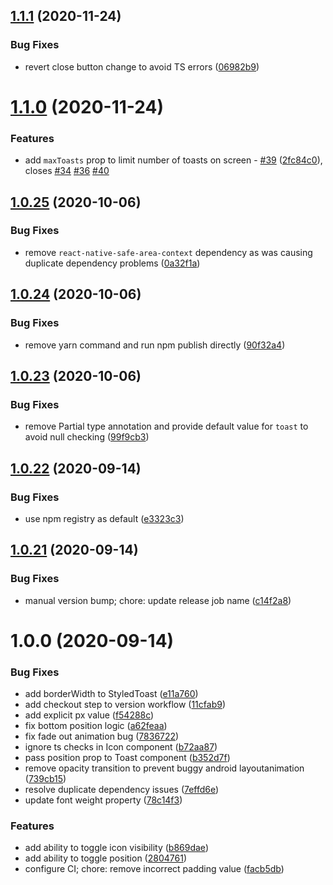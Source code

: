 ## [1.1.1](https://github.com/jeanverster/react-native-styled-toast/compare/v1.1.0...v1.1.1) (2020-11-24)


### Bug Fixes

* revert close button change to avoid TS errors ([06982b9](https://github.com/jeanverster/react-native-styled-toast/commit/06982b9df08621a387de5910a5d847d62375f475))

# [1.1.0](https://github.com/jeanverster/react-native-styled-toast/compare/v1.0.25...v1.1.0) (2020-11-24)


### Features

* add `maxToasts` prop to limit number of toasts on screen - [#39](https://github.com/jeanverster/react-native-styled-toast/issues/39) ([2fc84c0](https://github.com/jeanverster/react-native-styled-toast/commit/2fc84c0b7f372f57c06c3d280485461e397f407b)), closes [#34](https://github.com/jeanverster/react-native-styled-toast/issues/34) [#36](https://github.com/jeanverster/react-native-styled-toast/issues/36) [#40](https://github.com/jeanverster/react-native-styled-toast/issues/40)

## [1.0.25](https://github.com/jeanverster/react-native-styled-toast/compare/v1.0.24...v1.0.25) (2020-10-06)


### Bug Fixes

* remove `react-native-safe-area-context` dependency as was causing duplicate dependency problems ([0a32f1a](https://github.com/jeanverster/react-native-styled-toast/commit/0a32f1a46286200ecfce2490ac15c0299b46cee8))

## [1.0.24](https://github.com/jeanverster/react-native-styled-toast/compare/v1.0.23...v1.0.24) (2020-10-06)


### Bug Fixes

* remove yarn command and run npm publish directly ([90f32a4](https://github.com/jeanverster/react-native-styled-toast/commit/90f32a44c4a7c5ec6cd25fe5b06003994fcc0242))

## [1.0.23](https://github.com/jeanverster/react-native-styled-toast/compare/v1.0.22...v1.0.23) (2020-10-06)


### Bug Fixes

* remove Partial type annotation and provide default value for `toast` to avoid null checking ([99f9cb3](https://github.com/jeanverster/react-native-styled-toast/commit/99f9cb33a7c67665ec1da1b1818dc90f01138aeb))

## [1.0.22](https://github.com/jeanverster/react-native-styled-toast/compare/v1.0.21...v1.0.22) (2020-09-14)


### Bug Fixes

* use npm registry as default ([e3323c3](https://github.com/jeanverster/react-native-styled-toast/commit/e3323c38cb381ad772e69bedf8ed0aeb6ee30063))

## [1.0.21](https://github.com/jeanverster/react-native-styled-toast/compare/v1.0.20...v1.0.21) (2020-09-14)


### Bug Fixes

* manual version bump; chore: update release job name ([c14f2a8](https://github.com/jeanverster/react-native-styled-toast/commit/c14f2a8bbe49307ed690d822b189effb126f4f72))

# 1.0.0 (2020-09-14)


### Bug Fixes

* add borderWidth to StyledToast ([e11a760](https://github.com/jeanverster/react-native-styled-toast/commit/e11a7607e884bbb1eea8da6964ba96383277012d))
* add checkout step to version workflow ([11cfab9](https://github.com/jeanverster/react-native-styled-toast/commit/11cfab9c7fce78876d75e2952e64934a9e29cf11))
* add explicit px value ([f54288c](https://github.com/jeanverster/react-native-styled-toast/commit/f54288cff3ae9a68356992280ba68f9fc4d8974d))
* fix bottom position logic ([a62feaa](https://github.com/jeanverster/react-native-styled-toast/commit/a62feaa76d0ee373c00a90705eef3bbe02ca7d9b))
* fix fade out animation bug ([7836722](https://github.com/jeanverster/react-native-styled-toast/commit/78367225445faaed7785c296aa367a87014fb84c))
* ignore ts checks in Icon component ([b72aa87](https://github.com/jeanverster/react-native-styled-toast/commit/b72aa87d83c9929c8d3b0096b03485040a28b37f))
* pass position prop to Toast component ([b352d7f](https://github.com/jeanverster/react-native-styled-toast/commit/b352d7fa8e6ca246788d46d6062f4c319e8f08cf))
* remove opacity transition to prevent buggy android layoutanimation ([739cb15](https://github.com/jeanverster/react-native-styled-toast/commit/739cb1546ab1394eee355c61351ea5be3a64ad49))
* resolve duplicate dependency issues ([7effd6e](https://github.com/jeanverster/react-native-styled-toast/commit/7effd6eb5bc2a6abe2860ff314fc54e1ad572841))
* update font weight property ([78c14f3](https://github.com/jeanverster/react-native-styled-toast/commit/78c14f3f8049980908644f5661a43a178fb059dc))


### Features

* add ability to toggle icon visibility ([b869dae](https://github.com/jeanverster/react-native-styled-toast/commit/b869dae9bd8003fd83ae5be90ed06111cbc2ce9d))
* add ability to toggle position ([2804761](https://github.com/jeanverster/react-native-styled-toast/commit/28047611ee053ca2d1fe47a2a5629fd5ce887e31))
* configure CI; chore: remove incorrect padding value ([facb5db](https://github.com/jeanverster/react-native-styled-toast/commit/facb5db09b74d2fb2d0665cea024d571223b9998))
